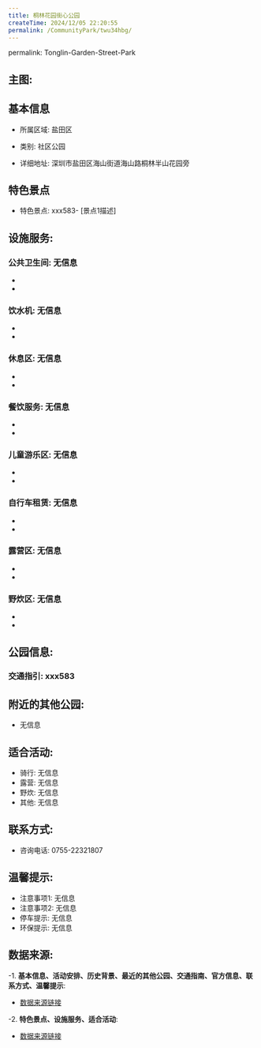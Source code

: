 ```yaml
---
title: 桐林花园街心公园
createTime: 2024/12/05 22:20:55
permalink: /CommunityPark/twu34hbg/
---
```

permalink: Tonglin-Garden-Street-Park
## 主图:
<ImageCard
image="https://cgj.sz.gov.cn/img/4/4015/4015951/10807308.jpg"
title= "桐林花园街心公园"
description= "xxxxxx583"
date="2024/12/05"
href="/"
author="深圳公园"
/>
## 基本信息

- 所属区域: 盐田区

- 类别: 社区公园

- 详细地址: 深圳市盐田区海山街道海山路桐林半山花园旁

## 特色景点
- 特色景点: xxx583- [景点1描述]
## 设施服务:
### 公共卫生间: 无信息
- 
- 
### 饮水机: 无信息
- 
- 
### 休息区: 无信息
- 
- 
### 餐饮服务: 无信息
- 
- 
### 儿童游乐区: 无信息
- 
- 
### 自行车租赁: 无信息
- 
- 
### 露营区: 无信息
- 
- 
### 野炊区: 无信息

- 
- 
## 公园信息:
### 交通指引: xxx583

## 附近的其他公园:
- 无信息

## 适合活动:
- 骑行: 无信息
- 露营: 无信息
- 野炊: 无信息
- 其他: 无信息

## 联系方式:
- 咨询电话: 0755-22321807
## 温馨提示:
- 注意事项1: 无信息
- 注意事项2: 无信息
- 停车提示: 无信息
- 环保提示: 无信息

## 数据来源:
-1. **基本信息、活动安排、历史背景、最近的其他公园、交通指南、官方信息、联系方式、温馨提示**:
- [数据来源链接](https://cgj.sz.gov.cn/xsmh/gysz/sqgy/content/post_10807308.html)

-2. **特色景点、设施服务、适合活动**:
- [数据来源链接](https://cgj.sz.gov.cn/xsmh/gysz/sqgy/content/post_10807308.html)

